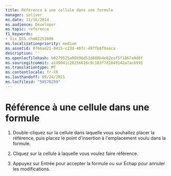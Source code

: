 ```yaml
---
title: Référence à une cellule dans une formule
manager: soliver
ms.date: 11/16/2014
ms.audience: Developer
ms.topic: reference
f1_keywords:
- Vis_DSS.chm82251806
ms.localizationpriority: medium
ms.assetid: 0766ad21-0415-c23d-407c-497fb8f9aaca
description: ''
ms.openlocfilehash: b0279525a98b96d51d888b4e02eaf5f1867a0d6f
ms.sourcegitcommit: a1d9041c20256616c9c183f7d1049142a7ac6991
ms.translationtype: MT
ms.contentlocale: fr-FR
ms.lasthandoff: 09/24/2021
ms.locfileid: "59570259"
---
```

# <a name="reference-a-cell-in-a-formula"></a>Référence à une cellule dans une formule

1. Double-cliquez sur la cellule dans laquelle vous souhaitez placer la référence, puis placez le point d'insertion à l'emplacement voulu dans la formule.
    
2. Cliquez sur la cellule à laquelle vous voulez faire référence.
    
3. Appuyez sur Entrée pour accepter la formule ou sur Échap pour annuler les modifications.
    

